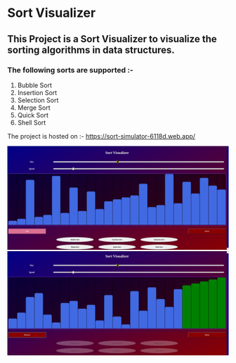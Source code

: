 # Sort Visualizer

## This Project is a Sort Visualizer to visualize the sorting algorithms in data structures.
### The following sorts are supported :-
1. Bubble Sort
2. Insertion Sort 
3. Selection Sort
4. Merge Sort
5. Quick Sort
6. Shell Sort

The project is hosted on :-
<a href="https://sort-simulator-6118d.web.app/">https://sort-simulator-6118d.web.app/</a>

<img src="IMG_20210521_000927.jpg"/>

<img src="IMG_20210521_000913.jpg"/>

